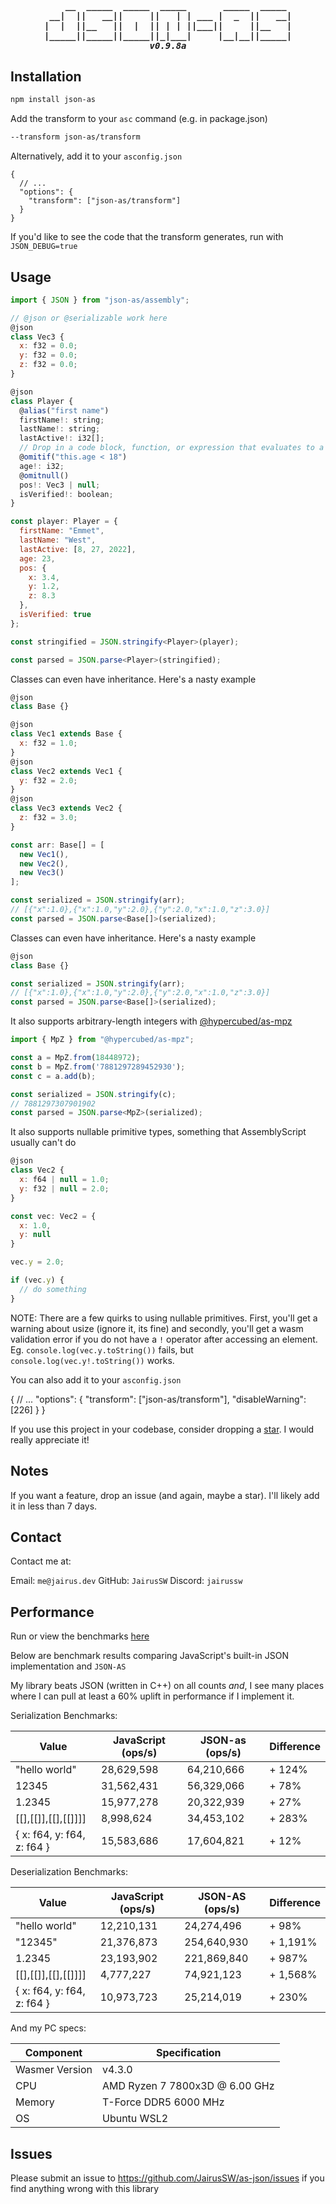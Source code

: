 <h5 align="center">
<pre>    __  _____  _____  _____       _____  _____ 
 __|  ||   __||     ||   | | ___ |  _  ||   __|
|  |  ||__   ||  |  || | | ||___||     ||__   |
|_____||_____||_____||_|___|     |__|__||_____|
v0.9.8a
</pre>
</h5>

## Installation

```bash
npm install json-as
```

Add the transform to your `asc` command (e.g. in package.json)

```bash
--transform json-as/transform
```

Alternatively, add it to your `asconfig.json`

```
{
  // ...
  "options": {
    "transform": ["json-as/transform"]
  }
}
```

If you'd like to see the code that the transform generates, run with `JSON_DEBUG=true`

## Usage

```js
import { JSON } from "json-as/assembly";

// @json or @serializable work here
@json
class Vec3 {
  x: f32 = 0.0;
  y: f32 = 0.0;
  z: f32 = 0.0;
}

@json
class Player {
  @alias("first name")
  firstName!: string;
  lastName!: string;
  lastActive!: i32[];
  // Drop in a code block, function, or expression that evaluates to a boolean
  @omitif("this.age < 18")
  age!: i32;
  @omitnull()
  pos!: Vec3 | null;
  isVerified!: boolean;
}

const player: Player = {
  firstName: "Emmet",
  lastName: "West",
  lastActive: [8, 27, 2022],
  age: 23,
  pos: {
    x: 3.4,
    y: 1.2,
    z: 8.3
  },
  isVerified: true
};

const stringified = JSON.stringify<Player>(player);

const parsed = JSON.parse<Player>(stringified);
```

Classes can even have inheritance. Here's a nasty example

```js
@json
class Base {}

@json
class Vec1 extends Base {
  x: f32 = 1.0;
}
@json
class Vec2 extends Vec1 {
  y: f32 = 2.0;
}
@json
class Vec3 extends Vec2 {
  z: f32 = 3.0;
}

const arr: Base[] = [
  new Vec1(),
  new Vec2(),
  new Vec3()
];

const serialized = JSON.stringify(arr);
// [{"x":1.0},{"x":1.0,"y":2.0},{"y":2.0,"x":1.0,"z":3.0}]
const parsed = JSON.parse<Base[]>(serialized);
```

Classes can even have inheritance. Here's a nasty example

```js
@json
class Base {}

const serialized = JSON.stringify(arr);
// [{"x":1.0},{"x":1.0,"y":2.0},{"y":2.0,"x":1.0,"z":3.0}]
const parsed = JSON.parse<Base[]>(serialized);
```

It also supports arbitrary-length integers with [@hypercubed/as-mpz](https://github.com/Hypercubed/as-mpz)

```js
import { MpZ } from "@hypercubed/as-mpz";

const a = MpZ.from(18448972);
const b = MpZ.from('7881297289452930');
const c = a.add(b);

const serialized = JSON.stringify(c);
// 7881297307901902
const parsed = JSON.parse<MpZ>(serialized);
```

It also supports nullable primitive types, something that AssemblyScript usually can't do

```js
@json
class Vec2 {
  x: f64 | null = 1.0;
  y: f32 | null = 2.0;
}

const vec: Vec2 = {
  x: 1.0,
  y: null
}

vec.y = 2.0;

if (vec.y) {
  // do something
}
```

NOTE: There are a few quirks to using nullable primitives. First, you'll get a warning about usize (ignore it, its fine) and secondly, you'll get a wasm validation error if you do not have a `!` operator after accessing an element. Eg. `console.log(vec.y.toString())` fails, but `console.log(vec.y!.toString())` works.

You can also add it to your `asconfig.json`

{
  // ...
  "options": {
    "transform": ["json-as/transform"],
    "disableWarning": [226]
  }
}

If you use this project in your codebase, consider dropping a [star](https://github.com/JairusSW/as-json). I would really appreciate it!

## Notes

If you want a feature, drop an issue (and again, maybe a star). I'll likely add it in less than 7 days.

## Contact

Contact me at:

Email: `me@jairus.dev`
GitHub: `JairusSW`
Discord: `jairussw`

## Performance

Run or view the benchmarks [here](https://github.com/JairusSW/as-json/tree/master/bench)

Below are benchmark results comparing JavaScript's built-in JSON implementation and `JSON-AS`

My library beats JSON (written in C++) on all counts *and*, I see many places where I can pull at least a 60% uplift in performance if I implement it.


Serialization Benchmarks:

| Value                      | JavaScript (ops/s) | JSON-as (ops/s) | Difference |
|----------------------------|--------------------|-----------------|------------|
| "hello world"              | 28,629,598         | 64,210,666      | + 124%     |
| 12345                      | 31,562,431         | 56,329,066      | + 78%      |
| 1.2345                     | 15,977,278         | 20,322,939      | + 27%      |
| [[],[[]],[[],[[]]]]        | 8,998,624          | 34,453,102      | + 283%     |
| { x: f64, y: f64, z: f64 } | 15,583,686         | 17,604,821      | + 12%      |



Deserialization Benchmarks:

| Value                      | JavaScript (ops/s) | JSON-AS (ops/s) | Difference|
|----------------------------|--------------------|-----------------|-----------|
| "hello world"              | 12,210,131         | 24,274,496      | + 98%     |
| "12345"                    | 21,376,873         | 254,640,930     | + 1,191%  |
| 1.2345                     | 23,193,902         | 221,869,840     | + 987%    |
| [[],[[]],[[],[[]]]]        | 4,777,227          | 74,921,123      | + 1,568%  |
| { x: f64, y: f64, z: f64 } | 10,973,723         | 25,214,019      | + 230%    |

And my PC specs:

| Component       | Specification                        |
|-----------------|--------------------------------------|
| Wasmer Version  | v4.3.0                               |
| CPU             | AMD Ryzen 7 7800x3D @ 6.00 GHz       |
| Memory          | T-Force DDR5 6000 MHz                |
| OS              | Ubuntu WSL2                          |

## Issues

Please submit an issue to https://github.com/JairusSW/as-json/issues if you find anything wrong with this library